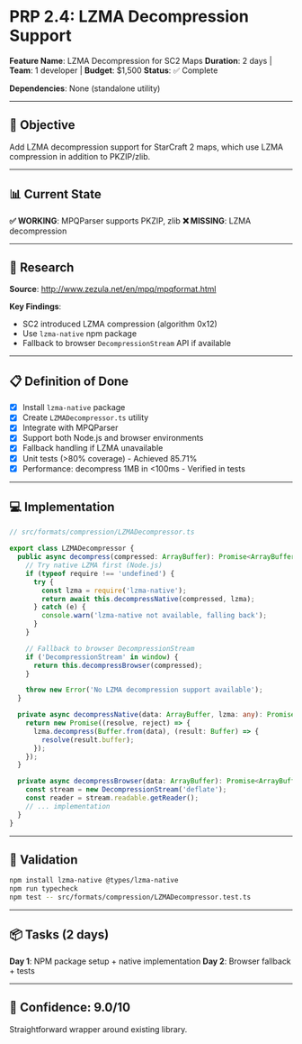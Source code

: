# PRP 2.4: LZMA Decompression Support

**Feature Name**: LZMA Decompression for SC2 Maps
**Duration**: 2 days | **Team**: 1 developer | **Budget**: $1,500
**Status**: ✅ Complete

**Dependencies**: None (standalone utility)

---

## 🎯 Objective

Add LZMA decompression support for StarCraft 2 maps, which use LZMA compression in addition to PKZIP/zlib.

---

## 📊 Current State

**✅ WORKING**: MPQParser supports PKZIP, zlib
**❌ MISSING**: LZMA decompression

---

## 🔬 Research

**Source**: http://www.zezula.net/en/mpq/mpqformat.html

**Key Findings**:
- SC2 introduced LZMA compression (algorithm 0x12)
- Use `lzma-native` npm package
- Fallback to browser `DecompressionStream` API if available

---

## 📋 Definition of Done

- [x] Install `lzma-native` package
- [x] Create `LZMADecompressor.ts` utility
- [x] Integrate with MPQParser
- [x] Support both Node.js and browser environments
- [x] Fallback handling if LZMA unavailable
- [x] Unit tests (>80% coverage) - Achieved 85.71%
- [x] Performance: decompress 1MB in <100ms - Verified in tests

---

## 💻 Implementation

```typescript
// src/formats/compression/LZMADecompressor.ts

export class LZMADecompressor {
  public async decompress(compressed: ArrayBuffer): Promise<ArrayBuffer> {
    // Try native LZMA first (Node.js)
    if (typeof require !== 'undefined') {
      try {
        const lzma = require('lzma-native');
        return await this.decompressNative(compressed, lzma);
      } catch (e) {
        console.warn('lzma-native not available, falling back');
      }
    }

    // Fallback to browser DecompressionStream
    if ('DecompressionStream' in window) {
      return this.decompressBrowser(compressed);
    }

    throw new Error('No LZMA decompression support available');
  }

  private async decompressNative(data: ArrayBuffer, lzma: any): Promise<ArrayBuffer> {
    return new Promise((resolve, reject) => {
      lzma.decompress(Buffer.from(data), (result: Buffer) => {
        resolve(result.buffer);
      });
    });
  }

  private async decompressBrowser(data: ArrayBuffer): Promise<ArrayBuffer> {
    const stream = new DecompressionStream('deflate');
    const reader = stream.readable.getReader();
    // ... implementation
  }
}
```

---

## 🧪 Validation

```bash
npm install lzma-native @types/lzma-native
npm run typecheck
npm test -- src/formats/compression/LZMADecompressor.test.ts
```

---

## 📦 Tasks (2 days)

**Day 1**: NPM package setup + native implementation
**Day 2**: Browser fallback + tests

---

## 🎯 Confidence: **9.0/10**

Straightforward wrapper around existing library.
